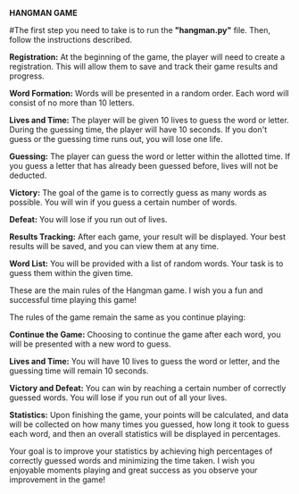 **HANGMAN GAME**

#The first step you need to take is to run the **"hangman.py"** file. Then, follow the instructions described.

**Registration:**
At the beginning of the game, the player will need to create a registration. This will allow them to save and track their game results and progress.

**Word Formation:**
Words will be presented in a random order. Each word will consist of no more than 10 letters.

**Lives and Time:**
The player will be given 10 lives to guess the word or letter. During the guessing time, the player will have 10 seconds. If you don't guess or the guessing time runs out, you will lose one life.

**Guessing:**
The player can guess the word or letter within the allotted time. If you guess a letter that has already been guessed before, lives will not be deducted.

**Victory:**
The goal of the game is to correctly guess as many words as possible. You will win if you guess a certain number of words.

**Defeat:**
You will lose if you run out of lives.

**Results Tracking:**
After each game, your result will be displayed. Your best results will be saved, and you can view them at any time.

**Word List:**
You will be provided with a list of random words. Your task is to guess them within the given time.

These are the main rules of the Hangman game. I wish you a fun and successful time playing this game!

The rules of the game remain the same as you continue playing:

**Continue the Game:**
Choosing to continue the game after each word, you will be presented with a new word to guess.

**Lives and Time:**
You will have 10 lives to guess the word or letter, and the guessing time will remain 10 seconds.

**Victory and Defeat:**
You can win by reaching a certain number of correctly guessed words. You will lose if you run out of all your lives.

**Statistics:**
Upon finishing the game, your points will be calculated, and data will be collected on how many times you guessed, how long it took to guess each word, and then an overall statistics will be displayed in percentages.

Your goal is to improve your statistics by achieving high percentages of correctly guessed words and minimizing the time taken. I wish you enjoyable moments playing and great success as you observe your improvement in the game!


